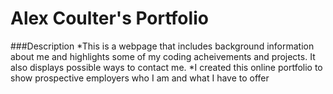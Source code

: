 # Alex Coulter's Portfolio

###Description
*This is a webpage that includes background information about me and highlights some of my coding acheivements and projects.  It also displays 
possible ways to contact me.
*I created this online portfolio to show prospective employers who I am and what I have to offer

